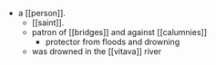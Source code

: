 - a [[person]].
  - [[saint]].
  - patron of [[bridges]] and against [[calumnies]]
    - protector from floods and drowning
  - was drowned in the [[vitava]] river
